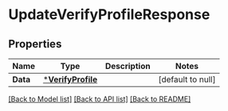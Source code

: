 # UpdateVerifyProfileResponse

## Properties
Name | Type | Description | Notes
------------ | ------------- | ------------- | -------------
**Data** | [***VerifyProfile**](VerifyProfile.md) |  | [default to null]

[[Back to Model list]](../README.md#documentation-for-models) [[Back to API list]](../README.md#documentation-for-api-endpoints) [[Back to README]](../README.md)

